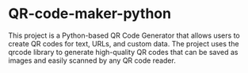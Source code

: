 # QR-code-maker-python
This project is a Python-based QR Code Generator that allows users to create QR codes for text, URLs, and custom data. The project uses the qrcode library to generate high-quality QR codes that can be saved as images and easily scanned by any QR code reader.
